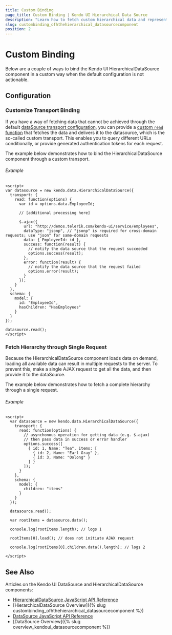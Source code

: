 ```yaml
---
title: Custom Binding
page_title: Custom Binding | Kendo UI Hierarchical Data Source
description: "Learn how to fetch custom hierarchical data and represent it in a Kendo UI HierarchicalDataSource component."
slug: custombinding_ofhthehierarchical_datasourcecomponent
position: 2
---
```


# Custom Binding

Below are a couple of ways to bind the Kendo UI HierarchicalDataSource component in a custom way when the default configuration is not actionable.

## Configuration

### Customize Transport Binding

If you have a way of fetching data that cannot be achieved through the default [dataSource transport configuration](/api/framework/hierarchicaldatasource#configuration-transport), you can provide a [custom `read` function](/api/framework/datasource#configuration-transport.read) that fetches the data and delivers it to the datasource, which is the so-called custom transport. This enables you to query different URLs conditionally, or provide generated authentication tokens for each request.

The example below demonstrates how to bind the HierarchicalDataSource component through a custom transport.

###### Example

    <script>
    var datasource = new kendo.data.HierarchicalDataSource({
      transport: {
        read: function(options) {
          var id = options.data.EmployeeId;

          // [additional processing here]

          $.ajax({
            url: "http://demos.telerik.com/kendo-ui/service/employees",
            dataType: "jsonp", // "jsonp" is required for cross-domain requests; use "json" for same-domain requests
            data: { EmployeeId: id },
            success: function(result) {
              // notify the data source that the request succeeded
              options.success(result);
            },
            error: function(result) {
              // notify the data source that the request failed
              options.error(result);
            }
          });
        }
      },
      schema: {
        model: {
          id: "EmployeeId",
          hasChildren: "HasEmployees"
        }
      }
    });

    datasource.read();
    </script>


### Fetch Hierarchy through Single Request

Because the HierarchicalDataSource component loads data on demand, loading all available data can result in multiple requests to the server. To prevent this, make a single AJAX request to get all the data, and then provide it to the dataSource.

The example below demonstrates how to fetch a complete hierarchy through a single request.

###### Example

    <script>
      var datasource = new kendo.data.HierarchicalDataSource({
        transport: {
          read: function(options) {
            // asynchonous operation for getting data (e.g. $.ajax)
            // then pass data in success or error handler
            options.success([
              { id: 1, Name: "Tea", items: [
                { id: 2, Name: "Earl Gray" },
                { id: 3, Name: "Oolong" }
              ] }
            ]);
          }
        },
        schema: {
          model: {
            children: "items"
          }
        }
      });

      datasource.read();

      var rootItems = datasource.data();

      console.log(rootItems.length); // logs 1

      rootItems[0].load(); // does not initiate AJAX request

      console.log(rootItems[0].children.data().length); // logs 2

    </script>

## See Also

Articles on the Kendo UI DataSource and HierarchicalDataSource components:

* [HierarchicalDataSource JavaScript API Reference](/api/javascript/data/hierarchicaldatasource)
* [HierarchicalDataSource Overview]({% slug custombinding_ofhthehierarchical_datasourcecomponent %})
* [DataSource JavaScript API Reference](/api/javascript/data/datasource)
* [DataSource Overview]({% slug overview_kendoui_datasourcecomponent %})
